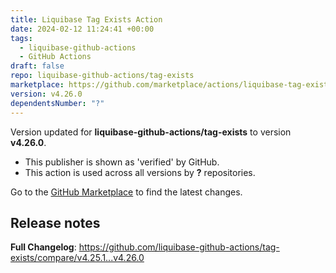 ```yaml
---
title: Liquibase Tag Exists Action
date: 2024-02-12 11:24:41 +00:00
tags:
  - liquibase-github-actions
  - GitHub Actions
draft: false
repo: liquibase-github-actions/tag-exists
marketplace: https://github.com/marketplace/actions/liquibase-tag-exists-action
version: v4.26.0
dependentsNumber: "?"
---
```



Version updated for **liquibase-github-actions/tag-exists** to version **v4.26.0**.
- This publisher is shown as 'verified' by GitHub.
- This action is used across all versions by **?** repositories.

Go to the [GitHub Marketplace](https://github.com/marketplace/actions/liquibase-tag-exists-action) to find the latest changes.

## Release notes

**Full Changelog**: https://github.com/liquibase-github-actions/tag-exists/compare/v4.25.1...v4.26.0
